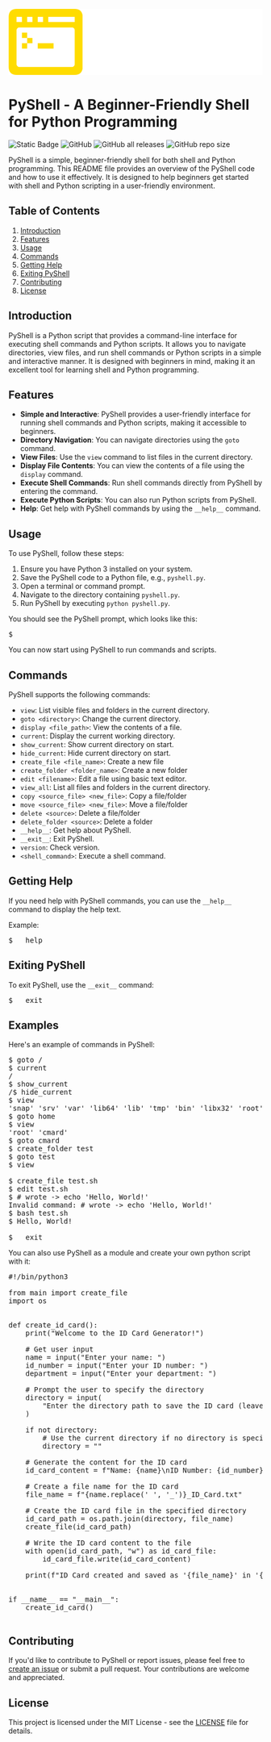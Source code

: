 
![Logo](docs/assets/logos/png/logo-no-background.png)

# PyShell - A Beginner-Friendly Shell for Python Programming

![Static Badge](https://img.shields.io/badge/Language-Python-blue)
![GitHub](https://img.shields.io/github/license/cMardc/PyShell)
![GitHub all releases](https://img.shields.io/github/downloads/cMardc/PyShell/total)
![GitHub repo size](https://img.shields.io/github/repo-size/cMardc/PyShell)



PyShell is a simple, beginner-friendly shell for both shell and Python programming. This README file provides an overview of the PyShell code and how to use it effectively. It is designed to help beginners get started with shell and Python scripting in a user-friendly environment.

## Table of Contents

1. [Introduction](#introduction)
2. [Features](#features)
3. [Usage](#usage)
4. [Commands](#commands)
5. [Getting Help](#getting-help)
6. [Exiting PyShell](#exiting-pyshell)
7. [Contributing](#contributing)
8. [License](#license)

## Introduction

PyShell is a Python script that provides a command-line interface for executing shell commands and Python scripts. It allows you to navigate directories, view files, and run shell commands or Python scripts in a simple and interactive manner. It is designed with beginners in mind, making it an excellent tool for learning shell and Python programming.

## Features

- **Simple and Interactive**: PyShell provides a user-friendly interface for running shell commands and Python scripts, making it accessible to beginners.
- **Directory Navigation**: You can navigate directories using the `goto` command.
- **View Files**: Use the `view` command to list files in the current directory.
- **Display File Contents**: You can view the contents of a file using the `display` command.
- **Execute Shell Commands**: Run shell commands directly from PyShell by entering the command.
- **Execute Python Scripts**: You can also run Python scripts from PyShell.
- **Help**: Get help with PyShell commands by using the `__help__` command.

## Usage

To use PyShell, follow these steps:

1. Ensure you have Python 3 installed on your system.
2. Save the PyShell code to a Python file, e.g., `pyshell.py`.
3. Open a terminal or command prompt.
4. Navigate to the directory containing `pyshell.py`.
5. Run PyShell by executing `python pyshell.py`.

You should see the PyShell prompt, which looks like this:

<pre>
$
</pre>


You can now start using PyShell to run commands and scripts.

## Commands

PyShell supports the following commands:

- `view`: List visible files and folders in the current directory.
- `goto <directory>`: Change the current directory.
- `display <file_path>`: View the contents of a file.
- `current`: Display the current working directory.
- `show_current`: Show current directory on start.
- `hide_current`: Hide current directory on start.
- `create_file <file_name>`: Create a new file
- `create_folder <folder_name>`: Create a new folder
- `edit <filename>`: Edit a file using basic text editor.
- `view_all`: List all files and folders in the current directory.
- `copy <source_file> <new_file>`: Copy a file/folder
- `move <source_file> <new_file>`: Move a file/folder
- `delete <source>`: Delete a file/folder
- `delete_folder <source>`: Delete a folder
- `__help__`: Get help about PyShell.
- `__exit__`: Exit PyShell.
- `version`: Check version.
- `<shell_command>`: Execute a shell command.


## Getting Help

If you need help with PyShell commands, you can use the `__help__` command to display the help text.

Example:
<pre>
$ __help__
</pre>


## Exiting PyShell

To exit PyShell, use the `__exit__` command:

<pre>
$ __exit__
</pre>

## Examples

Here's an example of commands in PyShell:

<pre>
$ goto /
$ current
/
$ show_current
/$ hide_current
$ view
'snap' 'srv' 'var' 'lib64' 'lib' 'tmp' 'bin' 'libx32' 'root' 'cdrom' 'run' 'sys' 'sbin' 'dev' 'opt' 'boot' 'lost+found' 'media' 'swapfile' 'lib32' 'etc' 'home' 'mnt' 'proc' 'usr' 
$ goto home
$ view
'root' 'cmard' 
$ goto cmard
$ create_folder test
$ goto test
$ view

$ create_file test.sh
$ edit test.sh
$ # wrote -> echo 'Hello, World!'   
Invalid command: # wrote -> echo 'Hello, World!'
$ bash test.sh
$ Hello, World!

$ __exit__
</pre>

You can also use PyShell as a module and create your own python script with it:

<pre>
#!/bin/python3

from main import create_file
import os


def create_id_card():
    print("Welcome to the ID Card Generator!")

    # Get user input
    name = input("Enter your name: ")
    id_number = input("Enter your ID number: ")
    department = input("Enter your department: ")

    # Prompt the user to specify the directory
    directory = input(
        "Enter the directory path to save the ID card (leave blank for the current directory): "
    )

    if not directory:
        # Use the current directory if no directory is specified
        directory = ""

    # Generate the content for the ID card
    id_card_content = f"Name: {name}\nID Number: {id_number}\nDepartment: {department}"

    # Create a file name for the ID card
    file_name = f"{name.replace(' ', '_')}_ID_Card.txt"

    # Create the ID card file in the specified directory
    id_card_path = os.path.join(directory, file_name)
    create_file(id_card_path)

    # Write the ID card content to the file
    with open(id_card_path, "w") as id_card_file:
        id_card_file.write(id_card_content)

    print(f"ID Card created and saved as '{file_name}' in '{directory}'")


if __name__ == "__main__":
    create_id_card()

</pre>

## Contributing

If you'd like to contribute to PyShell or report issues, please feel free to [create an issue](https://github.com/cMardc/PyShell/issues) or submit a pull request. Your contributions are welcome and appreciated.

## License

This project is licensed under the MIT License - see the [LICENSE](LICENSE) file for details.

